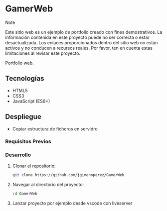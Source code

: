 # GamerWeb


> [!NOTE]  
> Este sitio web es un ejemplo de portfolio creado con fines demostrativos. La información contenida en este proyecto puede no ser correcta o estar desactualizada. Los enlaces proporcionados dentro del sitio web no están activos y no conducen a recursos reales. Por favor, ten en cuenta estas limitaciones al revisar este proyecto.

Portfolio web.

## Tecnologías

- HTML5
- CSS3
- JavaScript (ES6+)

## Despliegue
- Copiar estructura de ficheros en servidro

### Requisitos Previos



### Desarrollo

1. Clonar el repositorio:
    ```bash
    git clone https://github.com/jgimenoperez/GamerWeb
    ```
2. Navegar al directorio del proyecto:
    ```bash
    cd GamerWeb
    ```
3. Lanzar proyecto por ejemplo desde vscode con liveserver

